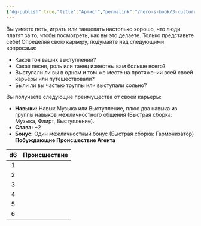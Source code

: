 ```yaml
---
{"dg-publish":true,"title":"Артист","permalink":"/hero-s-book/3-culture-and-career/careers/performer/","dgPassFrontmatter":true}
---
```


Вы умеете петь, играть или танцевать настолько хорошо, что люди платят за то, чтобы посмотреть, как вы это делаете. Только представьте себе! Определяя свою карьеру, подумайте над следующими вопросами:

- Каков тон ваших выступлений?
- Какая песня, роль или танец известны вам больше всего?
- Выступали ли вы в одном и том же месте на протяжении всей своей карьеры или путешествовали?
- Были ли вы частью труппы или выступали сольно?

Вы получаете следующие преимущества от своей карьеры:

- **Навыки:** Навык Музыка или Выступление, плюс два навыка из группы навыков межличностного общения (Быстрая сборка: Музыка, Флирт, Выступление).
- **Слава:** +2
- **Бонус:** Один межличностный бонус (Быстрая сборка: Гармонизатор)
**Побуждающие Происшествие Агента**

| d6  | Происшествие |
| :-: | ------------ |
|  1  |              |
|  2  |              |
|  3  |              |
|  4  |              |
|  5  |              |
|  6  |              |
